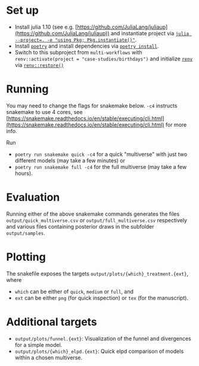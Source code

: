 # Set up

* Install julia 1.10 (see e.g. [https://github.com/JuliaLang/juliaup](https://github.com/JuliaLang/juliaup)) and instantiate project via [`julia --project=. -e "using Pkg; Pkg.instantiate()"`](https://pkgdocs.julialang.org/v1/environments/#Using-someone-else's-project).
* Install [`poetry`](https://python-poetry.org/) and install dependencies via [`poetry install`](https://python-poetry.org/docs/basic-usage/#installing-dependencies).
* Switch to this subproject from `multi-workflows` with `renv::activate(project = "case-studies/birthdays")` and initialize [`renv`](https://rstudio.github.io/renv/index.html) via [`renv::restore()`](https://rstudio.github.io/renv/reference/restore.html)

# Running

You may need to change the flags for snakemake below. 
`-c4` instructs snakemake to use 4 cores, see [https://snakemake.readthedocs.io/en/stable/executing/cli.html](https://snakemake.readthedocs.io/en/stable/executing/cli.html) for more info.

Run 

* `poetry run snakemake quick -c4` for a quick "multiverse" with just two different models (may take a few minutes) or 
* `poetry run snakemake full -c4` for the full multiverse (may take a few hours).

# Evaluation

Running either of the above snakemake commands generates the files `output/quick_multiverse.csv` or `output/full_multiverse.csv` respectively
and various files containing posterior draws in the subfolder `output/samples`. 

# Plotting

The snakefile exposes the targets `output/plots/{which}_treatment.{ext}`, where 

* `which` can be either of `quick`, `medium` or `full`, and
* `ext` can be either `png` (for quick inspection) or `tex` (for the manuscript).

# Additional targets

* `output/plots/funnel.{ext}`: Visualization of the funnel and divergences for a simple model.
* `output/plots/{which}_elpd.{ext}`: Quick elpd comparison of models within a chosen multiverse.